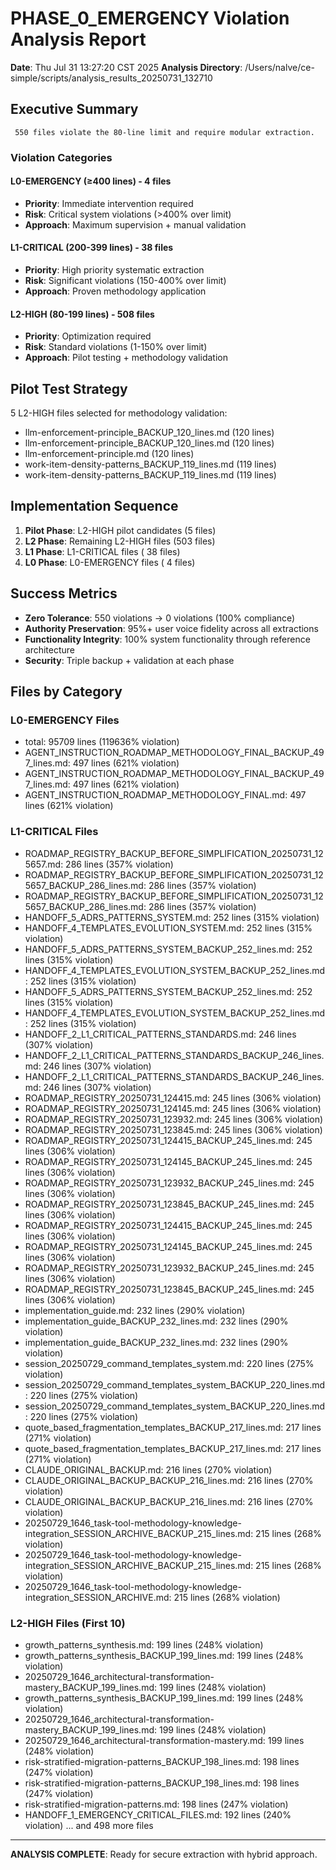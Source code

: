 # PHASE_0_EMERGENCY Violation Analysis Report

**Date**: Thu Jul 31 13:27:20 CST 2025
**Analysis Directory**: /Users/nalve/ce-simple/scripts/analysis_results_20250731_132710

## Executive Summary

     550 files violate the 80-line limit and require modular extraction.

### Violation Categories

#### L0-EMERGENCY (≥400 lines) -        4 files
- **Priority**: Immediate intervention required
- **Risk**: Critical system violations (>400% over limit)
- **Approach**: Maximum supervision + manual validation

#### L1-CRITICAL (200-399 lines) -       38 files  
- **Priority**: High priority systematic extraction
- **Risk**: Significant violations (150-400% over limit)
- **Approach**: Proven methodology application

#### L2-HIGH (80-199 lines) -      508 files
- **Priority**: Optimization required
- **Risk**: Standard violations (1-150% over limit)  
- **Approach**: Pilot testing + methodology validation

## Pilot Test Strategy

5 L2-HIGH files selected for methodology validation:
- llm-enforcement-principle_BACKUP_120_lines.md (120 lines)
- llm-enforcement-principle_BACKUP_120_lines.md (120 lines)
- llm-enforcement-principle.md (120 lines)
- work-item-density-patterns_BACKUP_119_lines.md (119 lines)
- work-item-density-patterns_BACKUP_119_lines.md (119 lines)

## Implementation Sequence

1. **Pilot Phase**: L2-HIGH pilot candidates (5 files)
2. **L2 Phase**: Remaining L2-HIGH files (503 files)
3. **L1 Phase**: L1-CRITICAL files (      38 files)
4. **L0 Phase**: L0-EMERGENCY files (       4 files)

## Success Metrics

- **Zero Tolerance**:      550 violations → 0 violations (100% compliance)
- **Authority Preservation**: 95%+ user voice fidelity across all extractions
- **Functionality Integrity**: 100% system functionality through reference architecture
- **Security**: Triple backup + validation at each phase

## Files by Category

### L0-EMERGENCY Files
- total: 95709 lines (119636% violation)
- AGENT_INSTRUCTION_ROADMAP_METHODOLOGY_FINAL_BACKUP_497_lines.md: 497 lines (621% violation)
- AGENT_INSTRUCTION_ROADMAP_METHODOLOGY_FINAL_BACKUP_497_lines.md: 497 lines (621% violation)
- AGENT_INSTRUCTION_ROADMAP_METHODOLOGY_FINAL.md: 497 lines (621% violation)

### L1-CRITICAL Files  
- ROADMAP_REGISTRY_BACKUP_BEFORE_SIMPLIFICATION_20250731_125657.md: 286 lines (357% violation)
- ROADMAP_REGISTRY_BACKUP_BEFORE_SIMPLIFICATION_20250731_125657_BACKUP_286_lines.md: 286 lines (357% violation)
- ROADMAP_REGISTRY_BACKUP_BEFORE_SIMPLIFICATION_20250731_125657_BACKUP_286_lines.md: 286 lines (357% violation)
- HANDOFF_5_ADRS_PATTERNS_SYSTEM.md: 252 lines (315% violation)
- HANDOFF_4_TEMPLATES_EVOLUTION_SYSTEM.md: 252 lines (315% violation)
- HANDOFF_5_ADRS_PATTERNS_SYSTEM_BACKUP_252_lines.md: 252 lines (315% violation)
- HANDOFF_4_TEMPLATES_EVOLUTION_SYSTEM_BACKUP_252_lines.md: 252 lines (315% violation)
- HANDOFF_5_ADRS_PATTERNS_SYSTEM_BACKUP_252_lines.md: 252 lines (315% violation)
- HANDOFF_4_TEMPLATES_EVOLUTION_SYSTEM_BACKUP_252_lines.md: 252 lines (315% violation)
- HANDOFF_2_L1_CRITICAL_PATTERNS_STANDARDS.md: 246 lines (307% violation)
- HANDOFF_2_L1_CRITICAL_PATTERNS_STANDARDS_BACKUP_246_lines.md: 246 lines (307% violation)
- HANDOFF_2_L1_CRITICAL_PATTERNS_STANDARDS_BACKUP_246_lines.md: 246 lines (307% violation)
- ROADMAP_REGISTRY_20250731_124415.md: 245 lines (306% violation)
- ROADMAP_REGISTRY_20250731_124145.md: 245 lines (306% violation)
- ROADMAP_REGISTRY_20250731_123932.md: 245 lines (306% violation)
- ROADMAP_REGISTRY_20250731_123845.md: 245 lines (306% violation)
- ROADMAP_REGISTRY_20250731_124415_BACKUP_245_lines.md: 245 lines (306% violation)
- ROADMAP_REGISTRY_20250731_124145_BACKUP_245_lines.md: 245 lines (306% violation)
- ROADMAP_REGISTRY_20250731_123932_BACKUP_245_lines.md: 245 lines (306% violation)
- ROADMAP_REGISTRY_20250731_123845_BACKUP_245_lines.md: 245 lines (306% violation)
- ROADMAP_REGISTRY_20250731_124415_BACKUP_245_lines.md: 245 lines (306% violation)
- ROADMAP_REGISTRY_20250731_124145_BACKUP_245_lines.md: 245 lines (306% violation)
- ROADMAP_REGISTRY_20250731_123932_BACKUP_245_lines.md: 245 lines (306% violation)
- ROADMAP_REGISTRY_20250731_123845_BACKUP_245_lines.md: 245 lines (306% violation)
- implementation_guide.md: 232 lines (290% violation)
- implementation_guide_BACKUP_232_lines.md: 232 lines (290% violation)
- implementation_guide_BACKUP_232_lines.md: 232 lines (290% violation)
- session_20250729_command_templates_system.md: 220 lines (275% violation)
- session_20250729_command_templates_system_BACKUP_220_lines.md: 220 lines (275% violation)
- session_20250729_command_templates_system_BACKUP_220_lines.md: 220 lines (275% violation)
- quote_based_fragmentation_templates_BACKUP_217_lines.md: 217 lines (271% violation)
- quote_based_fragmentation_templates_BACKUP_217_lines.md: 217 lines (271% violation)
- CLAUDE_ORIGINAL_BACKUP.md: 216 lines (270% violation)
- CLAUDE_ORIGINAL_BACKUP_BACKUP_216_lines.md: 216 lines (270% violation)
- CLAUDE_ORIGINAL_BACKUP_BACKUP_216_lines.md: 216 lines (270% violation)
- 20250729_1646_task-tool-methodology-knowledge-integration_SESSION_ARCHIVE_BACKUP_215_lines.md: 215 lines (268% violation)
- 20250729_1646_task-tool-methodology-knowledge-integration_SESSION_ARCHIVE_BACKUP_215_lines.md: 215 lines (268% violation)
- 20250729_1646_task-tool-methodology-knowledge-integration_SESSION_ARCHIVE.md: 215 lines (268% violation)

### L2-HIGH Files (First 10)
- growth_patterns_synthesis.md: 199 lines (248% violation)
- growth_patterns_synthesis_BACKUP_199_lines.md: 199 lines (248% violation)
- 20250729_1646_architectural-transformation-mastery_BACKUP_199_lines.md: 199 lines (248% violation)
- growth_patterns_synthesis_BACKUP_199_lines.md: 199 lines (248% violation)
- 20250729_1646_architectural-transformation-mastery_BACKUP_199_lines.md: 199 lines (248% violation)
- 20250729_1646_architectural-transformation-mastery.md: 199 lines (248% violation)
- risk-stratified-migration-patterns_BACKUP_198_lines.md: 198 lines (247% violation)
- risk-stratified-migration-patterns_BACKUP_198_lines.md: 198 lines (247% violation)
- risk-stratified-migration-patterns.md: 198 lines (247% violation)
- HANDOFF_1_EMERGENCY_CRITICAL_FILES.md: 192 lines (240% violation)
... and 498 more files

---
**ANALYSIS COMPLETE**: Ready for secure extraction with hybrid approach.
